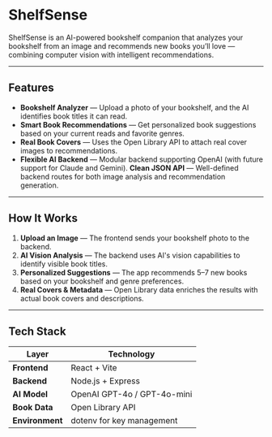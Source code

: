 # ShelfSense

ShelfSense is an AI-powered bookshelf companion that analyzes your bookshelf from an image and recommends new books you’ll love — combining computer vision with intelligent recommendations.

---

## Features

-  **Bookshelf Analyzer** — Upload a photo of your bookshelf, and the AI identifies book titles it can read.
- **Smart Book Recommendations** — Get personalized book suggestions based on your current reads and favorite genres.
- **Real Book Covers** — Uses the Open Library API to attach real cover images to recommendations.
- **Flexible AI Backend** — Modular backend supporting OpenAI (with future support for Claude and Gemini).
   **Clean JSON API** — Well-defined backend routes for both image analysis and recommendation generation.

---

## How It Works

1. **Upload an Image** — The frontend sends your bookshelf photo to the backend.
2. **AI Vision Analysis** — The backend uses AI's vision capabilities to identify visible book titles.
3. **Personalized Suggestions** — The app recommends 5–7 new books based on your bookshelf and genre preferences.
4. **Real Covers & Metadata** — Open Library data enriches the results with actual book covers and descriptions.

---

## Tech Stack

| Layer | Technology |
|-------|-------------|
| **Frontend** | React + Vite |
| **Backend** | Node.js + Express |
| **AI Model** | OpenAI GPT-4o / GPT-4o-mini |
| **Book Data** | Open Library API |
| **Environment** | dotenv for key management |

